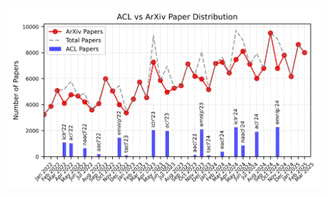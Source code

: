 <p align="center">
  <img src="ACLvsArxivPaperDistribution.jpg" alt="Crawled Data Stats" width="500px"/>
</p>
 